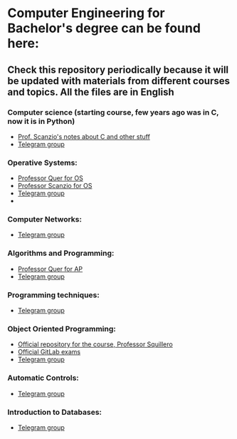 # Computer Engineering for Bachelor's degree can be found here:

## Check this repository periodically because it will be updated with materials from different courses and topics. All the files are in English

####

### Computer science (starting course, few years ago was in C, now it is in Python)
- [Prof. Scanzio's notes about C and other stuff](https://www.skenz.it/)
- [Telegram group](https://t.me/joinchat/AWHhTUqw25CQq4yJ-w5WnA)

### Operative Systems: 
- [Professor Quer for OS](http://fmgroup.polito.it/quer/teaching/so/)
- [Professor Scanzio for OS](https://www.skenz.it/os)
- [Telegram group](https://t.me/joinchat/AWHhTVKjMNIxUeZxayVGjg)
- 

### Computer Networks:
- [Telegram group](https://t.me/joinchat/AWHhTUomL7dvYIkc504dEw)

### Algorithms and Programming:  
- [Professor Quer for AP](http://fmgroup.polito.it/quer/teaching/apaEn/)
- [Telegram group](https://t.me/joinchat/AWHhTVDwMJ4pxI9dIzMseg)

### Programming techniques:
- [Telegram group](https://t.me/joinchat/AWHhTVTHDLUBUgNj9QgTjA)

### Object Oriented Programming:
- [Official repository for the course, Professor Squillero](https://github.com/squillero/oop)
- [Official GitLab exams](https://git-oop.polito.it/exams)
- [Telegram group](https://t.me/joinchat/AWHhTUyb9a6KInVGjmrDSw)

### Automatic Controls:
- [Telegram group](https://t.me/joinchat/AWHhTUu7Varpomdm9SaXXg)
  
### Introduction to Databases:
- [Telegram group](https://t.me/joinchat/AWHhTVF7uJ8TNeYHN2QjXQ)
